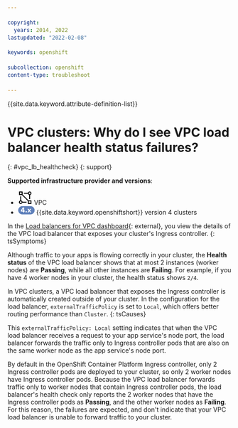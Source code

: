 ```yaml
---

copyright:
  years: 2014, 2022
lastupdated: "2022-02-08"

keywords: openshift

subcollection: openshift
content-type: troubleshoot

---
```


{{site.data.keyword.attribute-definition-list}}

# VPC clusters: Why do I see VPC load balancer health status failures?
{: #vpc_lb_healthcheck}
{: support}

**Supported infrastructure provider and versions**:
* ![VPC infrastructure provider icon.](images/icon-vpc-2.svg) VPC
* ![Version 4 icon.](images/icon-version-43.png) {{site.data.keyword.openshiftshort}} version 4 clusters


In the [Load balancers for VPC dashboard](https://cloud.ibm.com/vpc-ext/network/loadBalancers){: external}, you view the details of the VPC load balancer that exposes your cluster's Ingress controller.
{: tsSymptoms}

Although traffic to your apps is flowing correctly in your cluster, the **Health status** of the VPC load balancer shows that at most 2 instances (worker nodes) are **Passing**, while all other instances are **Failing**. For example, if you have 4 worker nodes in your cluster, the health status shows `2/4`.


In VPC clusters, a VPC load balancer that exposes the Ingress controller is automatically created outside of your cluster. In the configuration for the load balancer, `externalTrafficPolicy` is set to `Local`, which offers better routing performance than `Cluster`.
{: tsCauses}

This `externalTrafficPolicy: Local` setting indicates that when the VPC load balancer receives a request to your app service's node port, the load balancer forwards the traffic only to Ingress controller pods that are also on the same worker node as the app service's node port.

By default in the OpenShift Container Platform Ingress controller, only 2 Ingress controller pods are deployed to your cluster, so only 2 worker nodes have Ingress controller pods. Because the VPC load balancer forwards traffic only to worker nodes that contain Ingress controller pods, the load balancer's health check only reports the 2 worker nodes that have the Ingress controller pods as **Passing**, and the other worker nodes as **Failing**. For this reason, the failures are expected, and don't indicate that your VPC load balancer is unable to forward traffic to your cluster.







